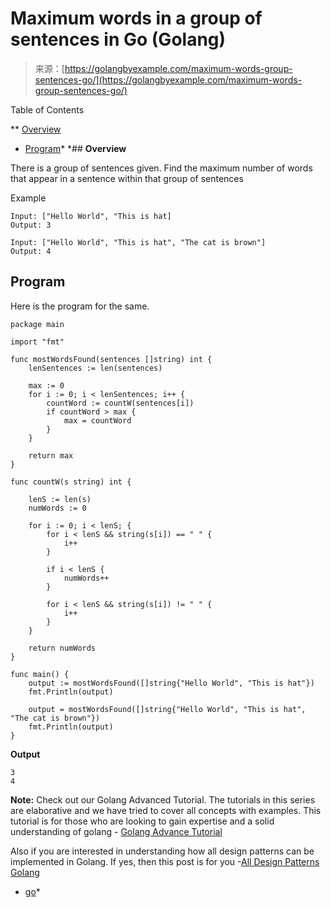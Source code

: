 <!--yml
category: 未分类
date: 2024-10-13 06:49:21
-->

# Maximum words in a group of sentences in Go (Golang)

> 来源：[https://golangbyexample.com/maximum-words-group-sentences-go/](https://golangbyexample.com/maximum-words-group-sentences-go/)

Table of Contents

 **   [Overview](#Overview "Overview")
*   [Program](#Program "Program")*  *## **Overview**

There is a group of sentences given. Find the maximum number of words that appear in a sentence within that group of sentences

Example

```
Input: ["Hello World", "This is hat]
Output: 3

Input: ["Hello World", "This is hat", "The cat is brown"]
Output: 4
```

## **Program**

Here is the program for the same.

```
package main

import "fmt"

func mostWordsFound(sentences []string) int {
	lenSentences := len(sentences)

	max := 0
	for i := 0; i < lenSentences; i++ {
		countWord := countW(sentences[i])
		if countWord > max {
			max = countWord
		}
	}

	return max
}

func countW(s string) int {

	lenS := len(s)
	numWords := 0

	for i := 0; i < lenS; {
		for i < lenS && string(s[i]) == " " {
			i++
		}

		if i < lenS {
			numWords++
		}

		for i < lenS && string(s[i]) != " " {
			i++
		}
	}

	return numWords
}

func main() {
	output := mostWordsFound([]string{"Hello World", "This is hat"})
	fmt.Println(output)

	output = mostWordsFound([]string{"Hello World", "This is hat", "The cat is brown"})
	fmt.Println(output)
}
```

**Output**

```
3
4
```

**Note:** Check out our Golang Advanced Tutorial. The tutorials in this series are elaborative and we have tried to cover all concepts with examples. This tutorial is for those who are looking to gain expertise and a solid understanding of golang - [Golang Advance Tutorial](https://golangbyexample.com/golang-comprehensive-tutorial/)

Also if you are interested in understanding how all design patterns can be implemented in Golang. If yes, then this post is for you -[All Design Patterns Golang](https://golangbyexample.com/all-design-patterns-golang/)

*   [go](https://golangbyexample.com/tag/go/)*